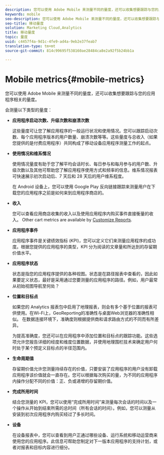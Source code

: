 ```yaml
---
description: 您可以使用 Adobe Mobile 来测量不同的量度，还可以收集想要跟踪与您的应用程序相关的量度。
keywords: mobile
seo-description: 您可以使用 Adobe Mobile 来测量不同的量度，还可以收集想要跟踪与您的应用程序相关的量度。
seo-title: 移动量度
solution: Marketing Cloud,Analytics
title: 移动量度
topic: 量度
uuid: c4457f4a-9d1c-4fe9-ad4a-9eb2e37feab7
translation-type: tm+mt
source-git-commit: 814c99695f538160ae28484ca8e2a92f5b24bb1a

---
```



# Mobile metrics{#mobile-metrics}

您可以使用 Adobe Mobile 来测量不同的量度，还可以收集想要跟踪与您的应用程序相关的量度。

会测量以下类型的量度：

* **应用程序启动次数、升级次数和崩溃次数**

   这些量度可让您了解应用程序的一般运行状况和使用情况。您可以跟踪启动次数、每个应用程序版本的用户数量、崩溃次数等等。这些量度与总收入（如果您提供的是付费应用程序）共同构成了移动设备应用程序测量工作的起点。

* **使用情况和维系情况**

   使用情况量度有助于您了解平均会话时长、每日参与和每月参与的用户数、升级次数以及其他可帮助您了解应用程序使用方式和频率的信息。维系情况报表可快速展示初次启动后、7 天后和 28 天后的用户维系程度。

   在 Android 设备上，您可以使用 Google Play 反向链接跟踪来测量用户在下载您的应用程序之前是如何来到应用程序商店的。

* **收入**

   您可以查看应用商店收集的收入以及使用应用程序内购买事件直接衡量的收入。 Other cart metrics are available by [Customize Reports](/help/using/usage/reports-customize/reports-customize.md).

* **应用程序事件**

   应用程序事件是关键绩效指标 (KPI)，您可以定义它们来测量应用程序的成功度。根据您提供的应用程序的类型，KPI 分为阅读的文章量和所达到的存留期价值水平。

* **应用程序状态**

   状态是指您的应用程序提供的各种视图。状态是在路径报表中查看的，因此如果要定义状态，最好是采用通过您要测量的应用程序的路径。例如，用户最常从初始视图导航至何处？

* **位置和目标点**

   如果您的 Analytics 报表包中启用了地理报表，则会有多个基于位置的报表可供使用。在Wi-Fi上，GeoReporting的准确性与桌面Web浏览器的准确性相似。 在数据连接环境下，准确度则根据提供商和请求路由方式的不同而有所差异。

   为提高准确度，您还可以在应用程序中添加位置和目标点的跟踪功能。这些选项允许您报告详细的经度和维度位置数据，并使用地理围栏技术来确定用户何时处于某个预定义目标点的半径范围内。

* **生命周期值**

   存留期价值允许您测量持续存在的价值，只要安装了应用程序的用户没有卸载应用程序该价值就会一直存在。您可以根据每次购买的量，为不同的应用程序内操作分配不同的价值：正、负或递增的存留期价值。

* **完成所用时间**

   结合您测量的 KPI，您可以使用“完成所用时间”来测量每次会话的时间以及一个操作从开始到结束所需的总时间（所有会话的时间）。例如，您可以测量从安装到初次应用程序内购买经过了多长时间。

* **设备**

   在设备报表中，您可以查看到用户正通过哪些设备、运行系统和移动运营商来使用您的应用程序。此信息可帮助您制定对下一版本应用程序的支持计划，或者对报表和目标内容进行细分。
